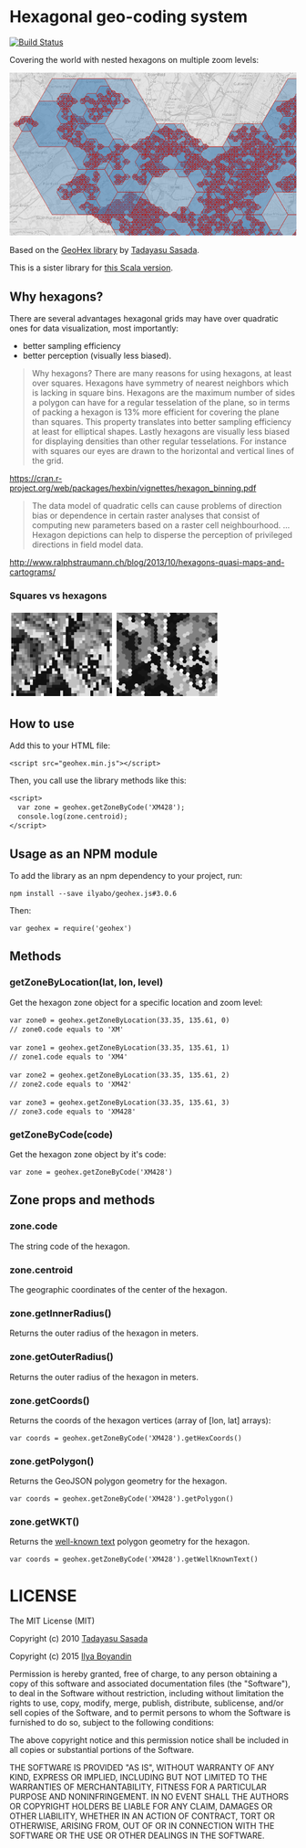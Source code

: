 # Hexagonal geo-coding system

[![Build Status](https://travis-ci.org/ilyabo/geohex.js.svg?branch=master)](https://travis-ci.org/ilyabo/geohex.js)

Covering the world with nested hexagons on multiple zoom levels:
    
![example](doc/random-walk.png)



Based on the [GeoHex library](http://www.geohex.org/) by [Tadayasu Sasada](https://twitter.com/sa2da).


This is a sister library for [this Scala version](https://github.com/teralytics/geohex).


## Why hexagons?

There are several advantages hexagonal grids may have over quadratic ones for data visualization, most importantly: 

  * better sampling efficiency
  * better perception (visually less biased).


>  Why hexagons? There are many reasons for using hexagons, at least over squares. Hexagons have symmetry of nearest neighbors which is lacking in square bins. Hexagons are the maximum number of sides a polygon can have for a regular tesselation of the plane, so in terms of packing a hexagon is 13% more efficient for covering the plane than squares. This property translates into better sampling efficiency at least for elliptical shapes. Lastly hexagons are visually less biased for displaying densities than other regular tesselations. For instance with squares our eyes are drawn to the horizontal and vertical lines of the grid.

https://cran.r-project.org/web/packages/hexbin/vignettes/hexagon_binning.pdf


>    The data model of quadratic cells can cause problems of direction bias or dependence in certain raster analyses that consist of computing new parameters based on a raster cell neighbourhood.
>    ...
>    Hexagon depictions can help to disperse the perception of privileged directions in field model data.
    
http://www.ralphstraumann.ch/blog/2013/10/hexagons-quasi-maps-and-cartograms/

### Squares vs hexagons

![squares vs hexagons](doc/why-hexagons.png)



## How to use

Add this to your HTML file:

    <script src="geohex.min.js"></script>

Then, you call use the library methods like this: 

    <script>
      var zone = geohex.getZoneByCode('XM428');
      console.log(zone.centroid);
    </script>

## Usage as an NPM module
To add the library as an npm dependency to your project, run:

    npm install --save ilyabo/geohex.js#3.0.6
    

Then:

    var geohex = require('geohex')
    
    
## Methods

 
### getZoneByLocation(lat, lon, level)

Get the hexagon zone object for a specific location and zoom level: 
    
    
    var zone0 = geohex.getZoneByLocation(33.35, 135.61, 0)
    // zone0.code equals to 'XM'
    
    var zone1 = geohex.getZoneByLocation(33.35, 135.61, 1)
    // zone1.code equals to 'XM4'
          
    var zone2 = geohex.getZoneByLocation(33.35, 135.61, 2)
    // zone2.code equals to 'XM42'
      
    var zone3 = geohex.getZoneByLocation(33.35, 135.61, 3)
    // zone3.code equals to 'XM428'
  
  
### getZoneByCode(code)  

Get the hexagon zone object by it's code:
        
    var zone = geohex.getZoneByCode('XM428')
        
        
## Zone props and methods
        
### zone.code

The string code of the hexagon.


### zone.centroid

The geographic coordinates of the center of the hexagon.

### zone.getInnerRadius()

Returns the outer radius of the hexagon in meters.

### zone.getOuterRadius()

Returns the outer radius of the hexagon in meters.


### zone.getCoords()
       
Returns the coords of the hexagon vertices (array of [lon, lat] arrays):
        
    var coords = geohex.getZoneByCode('XM428').getHexCoords()

### zone.getPolygon()
       
Returns the GeoJSON polygon geometry for the hexagon.
        
    var coords = geohex.getZoneByCode('XM428').getPolygon()
    

### zone.getWKT()
       
Returns the [well-known text](https://en.wikipedia.org/wiki/Well-known_text) polygon geometry for the hexagon.
        
    var coords = geohex.getZoneByCode('XM428').getWellKnownText()
    
    
    



# LICENSE

The MIT License (MIT)

Copyright (c) 2010 [Tadayasu Sasada](http://geohex.org)

Copyright (c) 2015 [Ilya Boyandin](https://github.com/ilyabo)

Permission is hereby granted, free of charge, to any person obtaining a copy
of this software and associated documentation files (the "Software"), to deal
in the Software without restriction, including without limitation the rights
to use, copy, modify, merge, publish, distribute, sublicense, and/or sell
copies of the Software, and to permit persons to whom the Software is
furnished to do so, subject to the following conditions:

The above copyright notice and this permission notice shall be included in
all copies or substantial portions of the Software.

THE SOFTWARE IS PROVIDED "AS IS", WITHOUT WARRANTY OF ANY KIND, EXPRESS OR
IMPLIED, INCLUDING BUT NOT LIMITED TO THE WARRANTIES OF MERCHANTABILITY,
FITNESS FOR A PARTICULAR PURPOSE AND NONINFRINGEMENT.  IN NO EVENT SHALL THE
AUTHORS OR COPYRIGHT HOLDERS BE LIABLE FOR ANY CLAIM, DAMAGES OR OTHER
LIABILITY, WHETHER IN AN ACTION OF CONTRACT, TORT OR OTHERWISE, ARISING FROM,
OUT OF OR IN CONNECTION WITH THE SOFTWARE OR THE USE OR OTHER DEALINGS IN
THE SOFTWARE.